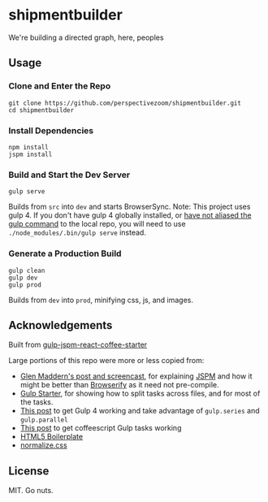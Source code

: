 shipmentbuilder
===============

We're building a directed graph, here, peoples

## Usage

### Clone and Enter the Repo
```
git clone https://github.com/perspectivezoom/shipmentbuilder.git
cd shipmentbuilder
```

### Install Dependencies
```
npm install
jspm install
```

### Build and Start the Dev Server
```
gulp serve
```
Builds from `src` into `dev` and starts BrowserSync.
Note: This project uses gulp 4. If you don't have gulp 4 globally installed, or [have not aliased the gulp command](https://github.com/greypants/gulp-starter/blob/master/README.md#the-gulp-command) to the local repo, you will need to use `./node_modules/.bin/gulp serve` instead.

### Generate a Production Build
```
gulp clean
gulp dev
gulp prod
```
Builds from `dev` into `prod`, minifying css, js, and images.

## Acknowledgements

Built from [gulp-jspm-react-coffee-starter](https://github.com/perspectivezoom/gulp-jspm-react-coffee-starter)

Large portions of this repo were more or less copied from:

* [Glen Maddern's post and screencast](http://glenmaddern.com/articles/javascript-in-2015), for explaining [JSPM](http://jspm.io) and how it might be better than [Browserify](http://browserify.org/) as it need not pre-compile.
* [Gulp Starter](https://github.com/greypants/gulp-starter), for showing how to split tasks across files, and for most of the tasks.
* [This post](http://demisx.github.io/gulp4/2015/01/15/install-gulp4.html) to get Gulp 4 working and take advantage of `gulp.series` and `gulp.parallel`
* [This post](http://pem-musing.blogspot.com/2014/02/a-gulp-of-coffee-your-gulpfile-in.html) to get coffeescript Gulp tasks working
* [HTML5 Boilerplate](https://github.com/h5bp/html5-boilerplate)
* [normalize.css](http://necolas.github.io/normalize.css/)

## License
MIT. Go nuts.
